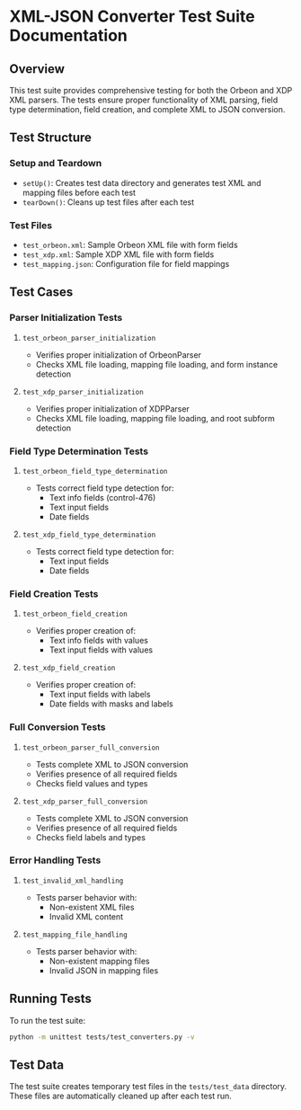 # XML-JSON Converter Test Suite Documentation

## Overview
This test suite provides comprehensive testing for both the Orbeon and XDP XML parsers. The tests ensure proper functionality of XML parsing, field type determination, field creation, and complete XML to JSON conversion.

## Test Structure

### Setup and Teardown
- `setUp()`: Creates test data directory and generates test XML and mapping files before each test
- `tearDown()`: Cleans up test files after each test

### Test Files
- `test_orbeon.xml`: Sample Orbeon XML file with form fields
- `test_xdp.xml`: Sample XDP XML file with form fields
- `test_mapping.json`: Configuration file for field mappings

## Test Cases

### Parser Initialization Tests
1. `test_orbeon_parser_initialization`
   - Verifies proper initialization of OrbeonParser
   - Checks XML file loading, mapping file loading, and form instance detection

2. `test_xdp_parser_initialization`
   - Verifies proper initialization of XDPParser
   - Checks XML file loading, mapping file loading, and root subform detection

### Field Type Determination Tests
1. `test_orbeon_field_type_determination`
   - Tests correct field type detection for:
     - Text info fields (control-476)
     - Text input fields
     - Date fields

2. `test_xdp_field_type_determination`
   - Tests correct field type detection for:
     - Text input fields
     - Date fields

### Field Creation Tests
1. `test_orbeon_field_creation`
   - Verifies proper creation of:
     - Text info fields with values
     - Text input fields with values

2. `test_xdp_field_creation`
   - Verifies proper creation of:
     - Text input fields with labels
     - Date fields with masks and labels

### Full Conversion Tests
1. `test_orbeon_parser_full_conversion`
   - Tests complete XML to JSON conversion
   - Verifies presence of all required fields
   - Checks field values and types

2. `test_xdp_parser_full_conversion`
   - Tests complete XML to JSON conversion
   - Verifies presence of all required fields
   - Checks field labels and types

### Error Handling Tests
1. `test_invalid_xml_handling`
   - Tests parser behavior with:
     - Non-existent XML files
     - Invalid XML content

2. `test_mapping_file_handling`
   - Tests parser behavior with:
     - Non-existent mapping files
     - Invalid JSON in mapping files

## Running Tests
To run the test suite:
```bash
python -m unittest tests/test_converters.py -v
```

## Test Data
The test suite creates temporary test files in the `tests/test_data` directory. These files are automatically cleaned up after each test run. 
